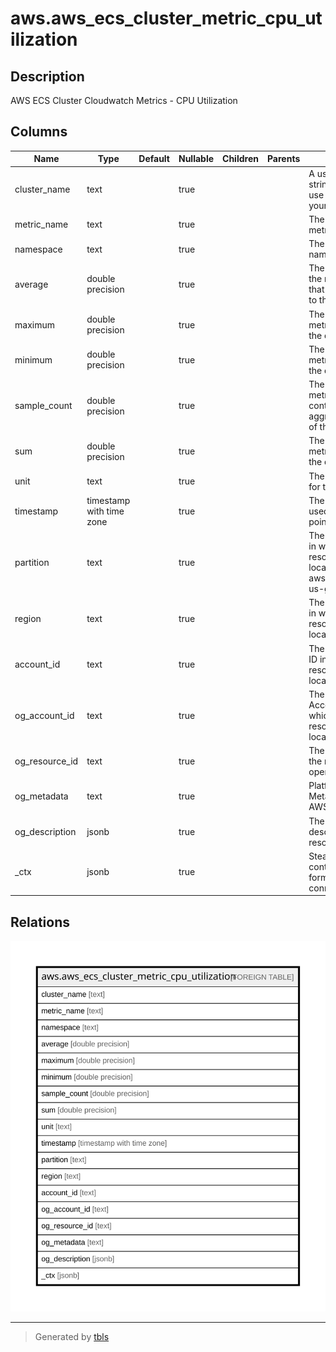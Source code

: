# aws.aws_ecs_cluster_metric_cpu_utilization

## Description

AWS ECS Cluster Cloudwatch Metrics - CPU Utilization

## Columns

| Name | Type | Default | Nullable | Children | Parents | Comment |
| ---- | ---- | ------- | -------- | -------- | ------- | ------- |
| cluster_name | text |  | true |  |  | A user-generated string that you use to identify your cluster. |
| metric_name | text |  | true |  |  | The name of the metric. |
| namespace | text |  | true |  |  | The metric namespace. |
| average | double precision |  | true |  |  | The average of the metric values that correspond to the data point. |
| maximum | double precision |  | true |  |  | The maximum metric value for the data point. |
| minimum | double precision |  | true |  |  | The minimum metric value for the data point. |
| sample_count | double precision |  | true |  |  | The number of metric values that contributed to the aggregate value of this data point. |
| sum | double precision |  | true |  |  | The sum of the metric values for the data point. |
| unit | text |  | true |  |  | The standard unit for the data point. |
| timestamp | timestamp with time zone |  | true |  |  | The time stamp used for the data point. |
| partition | text |  | true |  |  | The AWS partition in which the resource is located (aws, aws-cn, or aws-us-gov). |
| region | text |  | true |  |  | The AWS Region in which the resource is located. |
| account_id | text |  | true |  |  | The AWS Account ID in which the resource is located. |
| og_account_id | text |  | true |  |  | The Platform Account ID in which the resource is located. |
| og_resource_id | text |  | true |  |  | The unique ID of the resource in opengovernance. |
| og_metadata | text |  | true |  |  | Platform Metadata of the AWS resource. |
| og_description | jsonb |  | true |  |  | The full model description of the resource |
| _ctx | jsonb |  | true |  |  | Steampipe context in JSON form, e.g. connection_name. |

## Relations

![er](aws.aws_ecs_cluster_metric_cpu_utilization.svg)

---

> Generated by [tbls](https://github.com/k1LoW/tbls)
